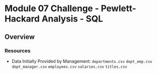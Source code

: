 # Module 07 Challenge - Pewlett-Hackard Analysis - SQL

## Overview



### Resources

- Data Initially Provided by Management:
	`departments.csv`
	`dept_emp.csv`
	`dept_manager.csv`
	`employees.csv`
	`salaries.csv`
	`titles.csv`
